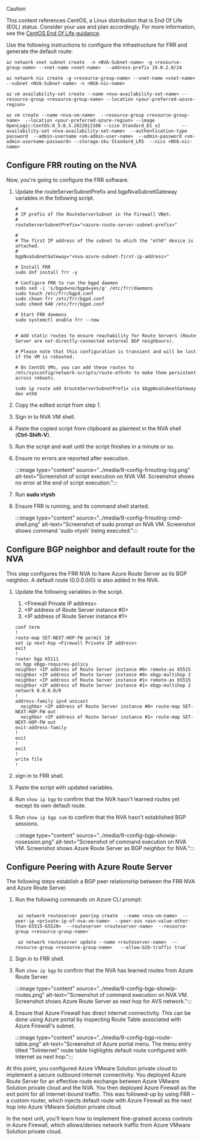 ﻿> [!CAUTION]
> This content references CentOS, a Linux distribution that is End Of Life (EOL) status. Consider your use and plan accordingly. For more information, see the [CentOS End Of Life guidance](/azure/virtual-machines/workloads/centos/centos-end-of-life).

Use the following instructions to configure the infrastructure for FRR and generate the default route:

```azurecli
az network vnet subnet create  -n <NVA-Subnet-name> -g <resource-group-name> --vnet-name <vnet-name>  --address-prefix 10.0.2.0/24

az network nic create -g <resource-group-name> --vnet-name <vnet-name>  --subnet <NVA-Subnet-name> -n <NVA-nic-name>

az vm availability-set create --name <nva-availability-set-name> --resource-group <resource-group-name> --location <your-preferred-azure-region>

az vm create --name <nva-vm-name>  --resource-group <resource-group-name>  --location <your-preferred-azure-region> --image OpenLogic:CentOS:8_5:8.5.2022012100 --size Standard_D1_v2        --availability-set <nva-availability-set-name>  --authentication-type password  --admin-username <vm-admin-user-name>  --admin-password <vm-admin-username-password> --storage-sku Standard_LRS  --nics <NVA-nic-name>
```

## Configure FRR routing on the NVA

Now, you're going to configure the FRR software.

1. Update the routeServerSubnetPrefix and bgpNvaSubnetGateway variables in the following script.

     ```
    #
    # IP prefix of the RouteServerSubnet in the Firewall VNet. 
    #  
    routeServerSubnetPrefix="<azure-route-server-subnet-prefix>"
    
    #
    # The first IP address of the subnet to which the "eth0" device is attached.
    #
    bgpNvaSubnetGateway="<nva-azure-subnet-first-ip-address>"
    
    # Install FRR
    sudo dnf install frr -y
    
    # Configure FRR to run the bgpd daemon
    sudo sed -i 's/bgpd=no/bgpd=yes/g' /etc/frr/daemons
    sudo touch /etc/frr/bgpd.conf
    sudo chown frr /etc/frr/bgpd.conf
    sudo chmod 640 /etc/frr/bgpd.conf
    
    # Start FRR daemons
    sudo systemctl enable frr --now
    
    
    # Add static routes to ensure reachability for Route Servers (Route Server are not-directly-connected external BGP neighbours).
    
    # Please note that this configuration is transient and will be lost if the VM is rebooted.
    
    # On CentOS VMs, you can add these routes to /etc/sysconfig/network-scripts/route-eth<X> to make them persistent across reboots. 
    
    sudo ip route add $routeServerSubnetPrefix via $bgpNvaSubnetGateway dev eth0
     ```

1. Copy the edited script from step 1.
1. Sign in to NVA VM shell.
1. Paste the copied script from clipboard as plaintext in the NVA shell (**Ctrl-Shift-V**).
1. Run the script and wait until the script finishes in a minute or so.
1. Ensure no errors are reported after execution.

   :::image type="content" source="../media/9-config-frrouting-log.png" alt-text="Screenshot of script execution on NVA VM. Screenshot shows no error at the end of script execution.":::

1. Run **sudo vtysh**
1. Ensure FRR is running, and its command shell started.

   :::image type="content" source="../media/9-config-frrouting-cmd-shell.png" alt-text="Screenshot of sudo prompt on NVA VM. Screenshot shows command 'sudo vtysh' being executed.":::

## Configure BGP neighbor and default route for the NVA

This step configures the FRR NVA to have Azure Route Server as its BGP neighbor. A default route (0.0.0.0/0) is also added in the NVA.

1. Update the following variables in the script.
   1. \<Firewall Private IP address\>
   1. \<IP address of Route Server instance #0\>
   1. \<IP address of Route Server instance #1\>

    ```
    conf term
    !
    route-map SET-NEXT-HOP-FW permit 10
    set ip next-hop <Firewall Private IP address>
    exit
    !
    router bgp 65111
    no bgp ebgp-requires-policy
    neighbor <IP address of Route Server instance #0> remote-as 65515  
    neighbor <IP address of Route Server instance #0> ebgp-multihop 2
    neighbor <IP address of Route Server instance #1> remote-as 65515 
    neighbor <IP address of Route Server instance #1> ebgp-multihop 2
    network 0.0.0.0/0
    !
    address-family ipv4 unicast
      neighbor <IP address of Route Server instance #0> route-map SET-NEXT-HOP-FW out
      neighbor <IP address of Route Server instance #1> route-map SET-NEXT-HOP-FW out
    exit-address-family
    !
    exit
    !
    exit
    !
    write file
    !
    ```

1. sign in to FRR shell.
1. Paste the script with updated variables.
1. Run `show ip bgp` to confirm that the NVA hasn't learned routes yet except its own default route.
1. Run `show ip bgp sum` to confirm that the NVA hasn't established BGP sessions.

   :::image type="content" source="../media/9-config-bgp-showip-nosession.png" alt-text="Screenshot of command execution on NVA VM. Screenshot shows Azure Route Server as BGP neighbor for NVA.":::

## Configure Peering with Azure Route Server

The following steps establish a BGP peer relationship between the FRR NVA and Azure Route Server.

1. Run the following commands on Azure CLI prompt:
   ```azurecli
   
    az network routeserver peering create  --name <nva-vm-name>  --peer-ip <private-ip-of-nva-vm-name>  --peer-asn <asn-value-other-than-65515-65520>  --routeserver <routeserver-name>  --resource-group <resource-group-name>`
   
    az network routeserver update --name <routeserver-name>  --resource-group <resource-group-name>   --allow-b2b-traffic true`
   ```

1. Sign in to FRR shell.
1. Run `show ip bgp` to confirm that the NVA has learned routes from Azure Route Server.

    :::image type="content" source="../media/9-config-bgp-showip-routes.png" alt-text="Screenshot of command execution on NVA VM. Screenshot shows Azure Route Server as next hop for AVS network.":::

1. Ensure that Azure Firewall has direct internet connectivity. This can be done using Azure portal by inspecting Route Table associated with Azure Firewall's subnet.

    :::image type="content" source="../media/9-config-bgp-route-table.png" alt-text="Screenshot of Azure portal menu. The menu entry titled “ToInternet” route table highlights default route configured with Internet as next hop.":::

At this point, you configured Azure VMware Solution private cloud to implement a secure outbound internet connectivity. You deployed Azure Route Server for an effective route exchange between Azure VMware Solution private cloud and the NVA. You then deployed Azure Firewall as the exit point for all internet-bound traffic. This was followed-up by using FRR – a custom router, which injects default route with Azure Firewall as the next hop into Azure VMware Solution private cloud.

In the next unit, you'll learn how to implement fine-grained access controls in Azure Firewall, which allows/denies network traffic from Azure VMware Solution private cloud.
